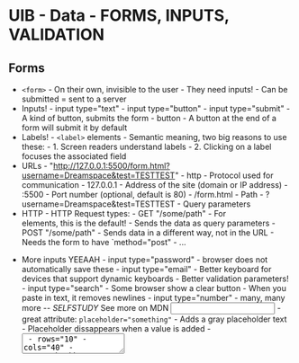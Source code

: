 # UIB - Data - FORMS, INPUTS, VALIDATION

## Forms

- `<form>`
        - On their own, invisible to the user
        - They need inputs!
        - Can be submitted = sent to a server
- Inputs!
        - input type="text"
        - input type="button"
        - input type="submit"
                - A kind of button, submits the form
        - button
                - A button at the end of a form will submit it by default
- Labels!
        - `<label>` elements
                - Semantic meaning, two big reasons to use these:
                        - 1. Screen readers understand labels
                        - 2. Clicking on a label focuses the associated field
- URLs
        - "http://127.0.0.1:5500/form.html?username=Dreamspace&test=TESTTEST"
                - http - Protocol used for communication
                - 127.0.0.1 - Address of the site (domain or IP address)
                - :5500 - Port number (optional, default is 80)
                - /form.html - Path
                - ?username=Dreamspace&test=TESTTEST - Query parameters
- HTTP
        - HTTP Request types:
                - GET "/some/path"
                        - For <form> elements, this is the default!
                        - Sends the data as query parameters
                - POST "/some/path"
                        - Sends data in a different way, not in the URL
                        - Needs the form to have `method="post"
                - ...
- More inputs YEEAAH
        - input type="password" - browser does not automatically save these
        - input type="email"
                - Better keyboard for devices that support dynamic keyboards
                - Better validation parameters!
        - input type="search"
                - Some browser show a clear button
                - When you paste in text, it removes newlines
        - input type="number"
        - many, many more -- *SELFSTUDY* See more on MDN <input>
        - great attribute: `placeholder="something"`
                - Adds a gray placeholder text
                - Placeholder dissappears when a value is added
        - <textarea>
                - rows="10"
                - cols="40" 
        - type="checkbox"
                - `checked` attribute if you want it to be checked by default
                        - "opt in" OR "opt out"
                - value when submitting is the text "on"
         - values for inputs generally are given with the "value" attribute
                - Except when it is not!
        - type="radio"
                - multiple options with the same name
                - radiobuttons with the same name form a radio button group
        - `<select>`, `<option>`


## Wrapping our inputs

        <fieldset>
            <legend>Select your favourite day</legend>
      
        fieldset {
            border-color: red;
            border-width: 10px;
        }
        legend { 
            color: red;
        }
        input[type="text"] {
            width: 100%;
        } 
            
            
*Live coding* Submitting a form to an existing backend
- formspree.io


## Form validation

- Client-side validation
        - `required`
        - `minlength` && `maxlength`
        - `min` && `max` -- relevant for numbers only!
        - `pattern` -- uses regular expressions ("regex")
                - Self study, check MDN
        - `type` -- this already can have automatic validation
- Server-side validation
        - important for real applications
        - do not trust data coming from the client, always check it!
- CSS!
        - Validation pseudoclasses!
                - :valid
                - :invalid


## Better selects

- Other option for selects -- <datalist>
        
      <input list="ice-cream-flavors" name="flava" id="choice">
      <datalist id="ice-cream-flavors">
        <option value="Mango">
        <option value="Pear">
        <option value="Vanilla">
        <option value="Rum">
      </datalist>
      
- Better normal selects using <optgroup>

      <label for="selection">Select a dino</label>
      <select name="dinosaurs" id="selection">
        <optgroup label="Theropods">
          <option value="trex">Tyrannosauruses are the best, choose this!</option>
          <option>Valociraptor</option>
          <option>Deinonzychus</option>
        </optgroup>
        <optgroup label="Sauropods">
          <option>Test1</option>
          <option>Test2</option>
          <option>Test3</option>
        </optgroup>
      </select>